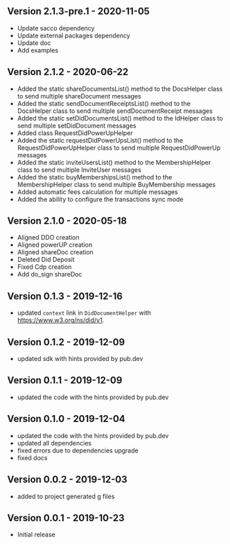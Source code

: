 ## Version 2.1.3-pre.1 - 2020-11-05
* Update sacco dependency
* Update external packages dependency
* Update doc
* Add examples

## Version 2.1.2 - 2020-06-22
* Added the static shareDocumentsList() method to the DocsHelper class to send multiple shareDocument messages
* Added the static sendDocumentReceiptsList() method to the DocsHelper class to send multiple sendDocumentReceipt messages
* Added the static setDidDocumentsList() method to the IdHelper class to send multiple setDidDocument messages
* Added class RequestDidPowerUpHelper
* Added the static requestDidPowerUpsList() method to the RequestDidPowerUpHelper class to send multiple RequestDidPowerUp messages
* Added the static inviteUsersList() method to the MembershipHelper class to send multiple InviteUser messages
* Added the static buyMembershipsList() method to the MembershipHelper class to send multiple BuyMembership messages 
* Added automatic fees calculation for multiple messages
* Added the ability to configure the transactions sync mode

## Version 2.1.0 - 2020-05-18
* Aligned DDO creation
* Aligned powerUP creation
* Aligned shareDoc creation
* Deleted Did Deposit
* Fixed Cdp creation
* Add do_sign shareDoc


## Version 0.1.3 - 2019-12-16
* updated `context` link in `DidDocumentHelper` with https://www.w3.org/ns/did/v1.

## Version 0.1.2 - 2019-12-09
* updated sdk with hints provided by pub.dev

## Version 0.1.1 - 2019-12-09
* updated the code with the hints provided by pub.dev

## Version 0.1.0 - 2019-12-04
* updated the code with the hints provided by pub.dev
* updated all dependencies
* fixed errors due to dependencies upgrade
* fixed docs

## Version 0.0.2 - 2019-12-03
* added to project generated g files

## Version 0.0.1 - 2019-10-23
* Initial release
